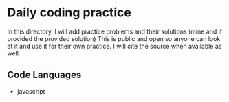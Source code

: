 # Daily coding practice

In this directory, I will add practice problems and their solutions (mine and if provided the provided solution)
This is public and open so anyone can look at it and use it for their own practice. I will cite the source when available as well.

## Code Languages

- javascript
